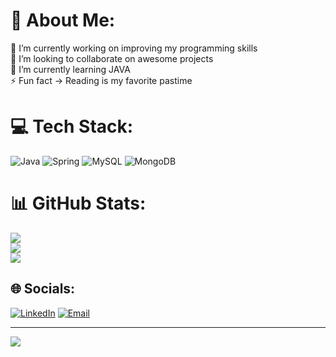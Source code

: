 # 💫 About Me:
🔭 I’m currently working on improving my programming skills<br>💬  I’m looking to collaborate on awesome projects<br>🌱 I’m currently learning JAVA<br>⚡ Fun fact -> Reading is my favorite pastime



# 💻 Tech Stack:
![Java](https://img.shields.io/badge/java-%23ED8B00.svg?style=for-the-badge&logo=java&logoColor=white) ![Spring](https://img.shields.io/badge/spring-%236DB33F.svg?style=for-the-badge&logo=spring&logoColor=white) ![MySQL](https://img.shields.io/badge/mysql-%2300f.svg?style=for-the-badge&logo=mysql&logoColor=white) ![MongoDB](https://img.shields.io/badge/MongoDB-%234ea94b.svg?style=for-the-badge&logo=mongodb&logoColor=white)
# 📊 GitHub Stats:
![](https://github-readme-stats.vercel.app/api?username=raissaasantos&theme=tokyonight&hide_border=true&include_all_commits=true&count_private=false)<br/>
![](https://github-readme-streak-stats.herokuapp.com/?user=raissaasantos&theme=tokyonight&hide_border=true)<br/>
![](https://github-readme-stats.vercel.app/api/top-langs/?username=raissaasantos&theme=tokyonight&hide_border=true&include_all_commits=true&count_private=false&layout=compact)

## 🌐 Socials:
[![LinkedIn](https://img.shields.io/badge/LinkedIn-0077B5?style=for-the-badge&logo=linkedin&logoColor=white)](https://linkedin.com/in/raissa-santos7) 
[![Email](https://img.shields.io/badge/Gmail-D14836?style=for-the-badge&logo=gmail&logoColor=white)](raissaassissantos7@gmail.com) 

---
[![](https://visitcount.itsvg.in/api?id=raissaasantos&icon=8&color=0)](https://visitcount.itsvg.in)

<!-- Proudly created with GPRM ( https://gprm.itsvg.in ) -->
